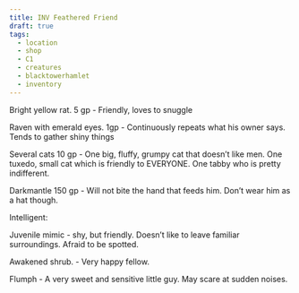 ```yaml
---
title: INV Feathered Friend
draft: true
tags:
  - location
  - shop
  - C1
  - creatures
  - blacktowerhamlet
  - inventory
---
```



Bright yellow rat. 5 gp - Friendly, loves to snuggle

Raven with emerald eyes. 1gp - Continuously repeats what his owner says. Tends to gather shiny things

Several cats 10 gp - One big, fluffy, grumpy cat that doesn’t like men. One tuxedo, small cat which is friendly to EVERYONE. One tabby who is pretty indifferent.

Darkmantle 150 gp - Will not bite the hand that feeds him. Don’t wear him as a hat though.

Intelligent:

Juvenile mimic - shy, but friendly. Doesn’t like to leave familiar surroundings. Afraid to be spotted.

Awakened shrub. - Very happy fellow.

Flumph - A very sweet and sensitive little guy. May scare at sudden noises.
